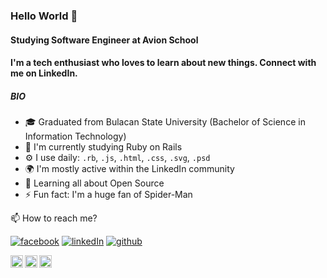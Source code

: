 ### Hello World 🎊

#### Studying Software Engineer at Avion School 
#### I'm a tech enthusiast who loves to learn about new things. Connect with me on LinkedIn.

##### BIO
- 🎓 Graduated from Bulacan State University (Bachelor of Science in Information Technology)
- 🏢 I'm currently studying Ruby on Rails
- ⚙️ I use daily: `.rb`, `.js`, `.html`, `.css`, `.svg`, `.psd`
- 🌍 I'm mostly active within the LinkedIn community
- 🌱 Learning all about Open Source
- ⚡️ Fun fact: I'm a huge fan of Spider-Man

📫 How to reach me?

[![facebook](https://img.shields.io/static/v1?style=flat-square&logo=zhihu&label=&message=@Ronald&color=5b5b5b&labelColor=5b5b5b)](https://www.facebook.com/blinx.dlanor/)
[![linkedIn](https://img.shields.io/static/v1?style=flat-square&label=v2ex&message=@LinkedIn&color=5b5b5b&labelColor=5b5b5b)](https://www.linkedin.com/in/ronald-magno-42051780/)
[![github](https://img.shields.io/static/v1?style=flat-square&logo=github&label=&message=@Github&color=5b5b5b&labelColor=5b5b5b)](https://github.com/dlanoronald123)

<a href="https://twitter.com/moertel">
  <img align="left" alt="Stefanie's Twitter" width="20px" src="https://cdn.jsdelivr.net/npm/simple-icons@v3/icons/twitter.svg" />
</a>
<a href="https://www.facebook.com/blinx.dlanor/">
  <img align="left" alt="Stefanie's Instagram" width="20px" src="https://cdn.jsdelivr.net/npm/simple-icons@v3/icons/facebook.svg" />
</a>
<a href="https://www.linkedin.com/in/ronald-magno-42051780/">
  <img align="left" alt="Stefanie's LinkedIn" width="20px" src="https://cdn.jsdelivr.net/npm/simple-icons@v3/icons/linkedin.svg" />
</a>




